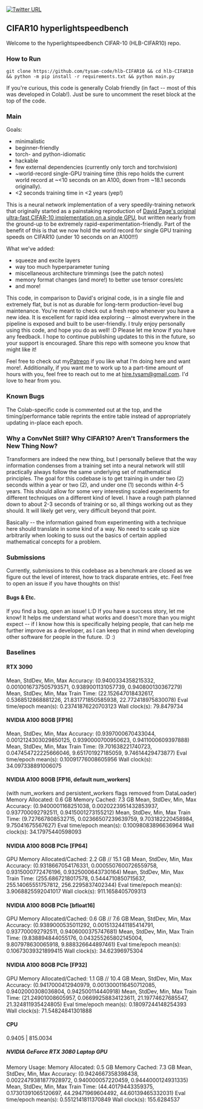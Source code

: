[![Twitter URL](https://img.shields.io/twitter/url/https/twitter.com/hi_tysam.svg?style=social&label=Follow%20%40TySam_And)](https://twitter.com/hi_tysam)

## CIFAR10 hyperlightspeedbench
Welcome to the hyperlightspeedbench CIFAR-10 (HLB-CIFAR10) repo.

### How to Run


`git clone https://github.com/tysam-code/hlb-CIFAR10 && cd hlb-CIFAR10 && python -m pip install -r requirements.txt && python main.py`


If you're curious, this code is generally Colab friendly (in fact -- most of this was developed in Colab!). Just be sure to uncomment the reset block at the top of the code.


### Main

Goals:

* minimalistic
* beginner-friendly
* torch- and python-idiomatic
* hackable
* few external dependencies (currently only torch and torchvision)
* ~world-record single-GPU training time (this repo holds the current world record at ~<10 seconds on an A100, down from ~18.1 seconds originally).
* <2 seconds training time in <2 years (yep!)

This is a neural network implementation of a very speedily-training network that originally started as a painstaking reproduction of [David Page's original ultra-fast CIFAR-10 implementation on a single GPU](https://myrtle.ai/learn/how-to-train-your-resnet/), but written nearly from the ground-up to be extremely rapid-experimentation-friendly. Part of the benefit of this is that we now hold the world record for single GPU training speeds on CIFAR10 (under 10 seconds on an A100!!!)

What we've added:
* squeeze and excite layers
* way too much hyperparameter tuning
* miscellaneous architecture trimmings (see the patch notes)
* memory format changes (and more!) to better use tensor cores/etc
* and more!

This code, in comparison to David's original code, is in a single file and extremely flat, but is not as durable for long-term production-level bug maintenance. You're meant to check out a fresh repo whenever you have a new idea. It is excellent for rapid idea exploring -- almost everywhere in the pipeline is exposed and built to be user-friendly. I truly enjoy personally using this code, and hope you do as well! :D Please let me know if you have any feedback. I hope to continue publishing updates to this in the future, so your support is encouraged. Share this repo with someone you know that might like it!

Feel free to check out my[Patreon](https://www.patreon.com/user/posts?u=83632131) if you like what I'm doing here and want more!. Additionally, if you want me to work up to a part-time amount of hours with you, feel free to reach out to me at hire.tysam@gmail.com. I'd love to hear from you.


### Known Bugs

The Colab-specific code is commented out at the top, and the timing/performance table reprints the entire table instead of appropriately updating in-place each epoch.

### Why a ConvNet Still? Why CIFAR10? Aren't Transformers the New Thing Now?


Transformers are indeed the new thing, but I personally believe that the way information condenses from a training set into a neural network will still practically always follow the same underlying set of mathematical principles. The goal for this codebase is to get training in under two (2) seconds within a year or two (2), and under one (1) seconds within 4-5 years. This should allow for some very interesting scaled experiments for different techniques on a different kind of level. I have a rough path planned down to about 2-3 seconds of training or so, all things working out as they should. It will likely get very, very difficult beyond that point.

Basically -- the information gained from experimenting with a technique here should translate in some kind of a way. No need to scale up size arbitrarily when looking to suss out the basics of certain applied mathematical concepts for a problem.


### Submissions

Currently, submissions to this codebase as a benchmark are closed as we figure out the level of interest, how to track disparate entries, etc. Feel free to open an issue if you have thoughts on this!

#### Bugs & Etc.

If you find a bug, open an issue! L:D If you have a success story, let me know! It helps me understand what works and doesn't more than you might expect -- if I know how this is specifically helping people, that can help me further improve as a developer, as I can keep that in mind when developing other software for people in the future. :D :)

### Baselines

#### RTX 3090

Mean, StdDev, Min, Max Accuracy: (0.9400334358215332, 0.0010016737505793571, 0.9389001131057739, 0.940800130367279)
Mean, StdDev, Min, Max Train Time: (22.152647018432617, 0.5368512868881226, 21.831771850585938, 22.772418975830078)
Eval time/epoch mean(s): 0.23741876220703123
Wall clock(s): 79.8479734

#### NVIDIA A100 80GB [FP16]

Mean, StdDev, Min, Max Accuracy: (0.9397000670433044, 0.0012124303029850125, 0.9390000700950623, 0.9411000609397888)
Mean, StdDev, Min, Max Train Time: (9.701638221740723, 0.047454722225666046, 9.651701927185059, 9.74614429473877)
Eval time/epoch mean(s): 0.10091776008605956
Wall clock(s): 34.097338891006075

#### NVIDIA A100 80GB [FP16, default num_workers]
(with num_workers and persistent_workers flags removed from DataLoader)
Memory Allocated: 0.6 GB
Memory Cached:    7.3 GB
Mean, StdDev, Min, Max Accuracy: (0.9400001168251038, 0.0020223951432853937, 0.937700092792511, 0.9415001273155212)
Mean, StdDev, Min, Max Train Time: (9.727667808532715, 0.02366507239639759, 9.703182220458984, 9.75041675567627)
Eval time/epoch mean(s): 0.10098083896636964
Wall clock(s): 34.17975440598093


#### NVIDIA A100 80GB PCIe [FP64]
GPU Memory Allocated/Cached: 2.2 GB // 15.1 GB
Mean, StdDev, Min, Max Accuracy: (0.9318667054176331, 0.0005507600726559758, 0.9315000772476196, 0.9325000643730164)
Mean, StdDev, Min, Max Train Time: (255.6867218017578, 0.5444710850715637, 255.14065551757812, 256.2295837402344)
Eval time/epoch mean(s): 3.9068825592041017
Wall clock(s): 911.1658405709313

#### NVIDIA A100 80GB PCIe [bfloat16]
GPU Memory Allocated/Cached: 0.6 GB // 7.6 GB
Mean, StdDev, Min, Max Accuracy: (0.9389000535011292, 0.0015132441185414791, 0.937700092792511, 0.9406000375747681)
Mean, StdDev, Min, Max Train Time: (9.838894844055176, 0.043255265802145004, 9.807978630065918, 9.888326644897461)
Eval time/epoch mean(s): 0.10673039321899415
Wall clock(s): 34.62396975304

#### NVIDIA A100 80GB PCIe [FP32]
GPU Memory Allocated/Cached: 1.1 GB // 10.4 GB
Mean, StdDev, Min, Max Accuracy: (0.9417000412940979, 0.0013000116450712085, 0.9402000308036804, 0.942500114440918)
Mean, StdDev, Min, Max Train Time: (21.24901008605957, 0.06699258834123611, 21.19774627685547, 21.324811935424805)
Eval time/epoch mean(s): 0.18097244148254393
Wall clock(s): 71.54824841301888

#### CPU

0.9405  |    815.0034

##### NVIDIA GeForce RTX 3080 Laptop GPU
Memory Usage:
Memory Allocated: 0.5 GB
Memory Cached:    7.3 GB
Mean, StdDev, Min, Max Accuracy: (0.9424667358398438, 0.0022479381877928972, 0.940000057220459, 0.9444000124931335)
Mean, StdDev, Min, Max Train Time: (44.40179443359375, 0.17301391065120697, 44.29471969604492, 44.60139465332031)
Eval time/epoch mean(s): 0.5512141811370849
Wall clock(s): 155.6284537